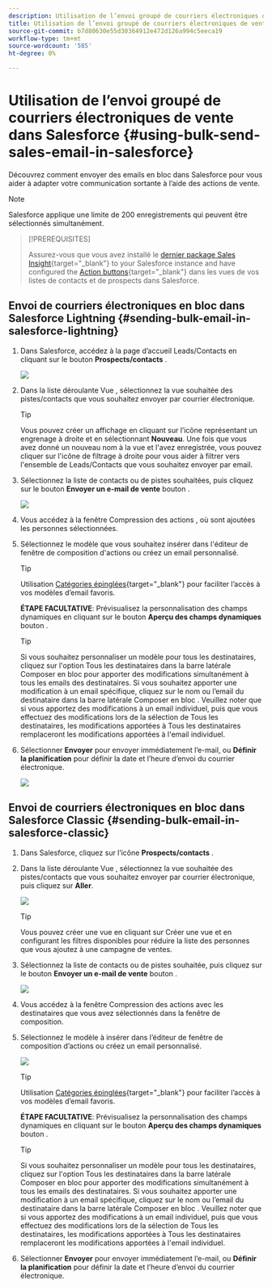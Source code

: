 ```yaml
---
description: Utilisation de l’envoi groupé de courriers électroniques de vente dans Salesforce - Documents Marketo - Documentation du produit
title: Utilisation de l’envoi groupé de courriers électroniques de vente dans Salesforce
source-git-commit: b7d80630e55d30364912e472d126a994c5eeca19
workflow-type: tm+mt
source-wordcount: '585'
ht-degree: 0%

---
```


# Utilisation de l’envoi groupé de courriers électroniques de vente dans Salesforce {#using-bulk-send-sales-email-in-salesforce}

Découvrez comment envoyer des emails en bloc dans Salesforce pour vous aider à adapter votre communication sortante à l’aide des actions de vente.

>[!NOTE]
>
>Salesforce applique une limite de 200 enregistrements qui peuvent être sélectionnés simultanément.

>[!PREREQUISITES]
>
>Assurez-vous que vous avez installé le [dernier package Sales Insight](/help/marketo/product-docs/marketo-sales-insight/msi-for-salesforce/upgrading/upgrading-your-msi-package.md){target="_blank"} to your Salesforce instance and have configured the [Action buttons](/help/marketo/product-docs/marketo-sales-insight/actions/crm/salesforce-package-configuration/add-action-buttons-to-salesforce-list-view.md){target="_blank"} dans les vues de vos listes de contacts et de prospects dans Salesforce.

## Envoi de courriers électroniques en bloc dans Salesforce Lightning {#sending-bulk-email-in-salesforce-lightning}

1. Dans Salesforce, accédez à la page d’accueil Leads/Contacts en cliquant sur le bouton **Prospects/contacts** .

   ![](assets/using-bulk-send-sales-email-in-salesforce-1.png)

1. Dans la liste déroulante Vue , sélectionnez la vue souhaitée des pistes/contacts que vous souhaitez envoyer par courrier électronique.

   >[!TIP]
   >
   >Vous pouvez créer un affichage en cliquant sur l’icône représentant un engrenage à droite et en sélectionnant **Nouveau**. Une fois que vous avez donné un nouveau nom à la vue et l&#39;avez enregistrée, vous pouvez cliquer sur l&#39;icône de filtrage à droite pour vous aider à filtrer vers l&#39;ensemble de Leads/Contacts que vous souhaitez envoyer par email.

1. Sélectionnez la liste de contacts ou de pistes souhaitées, puis cliquez sur le bouton **Envoyer un e-mail de vente** bouton .

   ![](assets/using-bulk-send-sales-email-in-salesforce-2.png)

1. Vous accédez à la fenêtre Compression des actions , où sont ajoutées les personnes sélectionnées.

1. Sélectionnez le modèle que vous souhaitez insérer dans l&#39;éditeur de fenêtre de composition d&#39;actions ou créez un email personnalisé.

   >[!TIP]
   >
   >Utilisation [Catégories épinglées](/help/marketo/product-docs/marketo-sales-insight/actions/email/using-the-compose-window/using-a-template-in-the-compose-window.md#pinning-template-categories-in-the-compose-window){target="_blank"} pour faciliter l’accès à vos modèles d’email favoris.

   **ÉTAPE FACULTATIVE**: Prévisualisez la personnalisation des champs dynamiques en cliquant sur le bouton **Aperçu des champs dynamiques** bouton .

   >[!TIP]
   >
   >Si vous souhaitez personnaliser un modèle pour tous les destinataires, cliquez sur l&#39;option Tous les destinataires dans la barre latérale Composer en bloc pour apporter des modifications simultanément à tous les emails des destinataires. Si vous souhaitez apporter une modification à un email spécifique, cliquez sur le nom ou l’email du destinataire dans la barre latérale Composer en bloc . Veuillez noter que si vous apportez des modifications à un email individuel, puis que vous effectuez des modifications lors de la sélection de Tous les destinataires, les modifications apportées à Tous les destinataires remplaceront les modifications apportées à l&#39;email individuel.

1. Sélectionner **Envoyer** pour envoyer immédiatement l’e-mail, ou **Définir la planification** pour définir la date et l’heure d’envoi du courrier électronique.

   ![](assets/using-bulk-send-sales-email-in-salesforce-3.png)

## Envoi de courriers électroniques en bloc dans Salesforce Classic {#sending-bulk-email-in-salesforce-classic}

1. Dans Salesforce, cliquez sur l’icône **Prospects/contacts** .

1. Dans la liste déroulante Vue , sélectionnez la vue souhaitée des pistes/contacts que vous souhaitez envoyer par courrier électronique, puis cliquez sur **Aller**.

   ![](assets/using-bulk-send-sales-email-in-salesforce-4.png)

   >[!TIP]
   >
   >Vous pouvez créer une vue en cliquant sur Créer une vue et en configurant les filtres disponibles pour réduire la liste des personnes que vous ajoutez à une campagne de ventes.

1. Sélectionnez la liste de contacts ou de pistes souhaitée, puis cliquez sur le bouton **Envoyer un e-mail de vente** bouton .

   ![](assets/using-bulk-send-sales-email-in-salesforce-5.png)

1. Vous accédez à la fenêtre Compression des actions avec les destinataires que vous avez sélectionnés dans la fenêtre de composition.

1. Sélectionnez le modèle à insérer dans l’éditeur de fenêtre de composition d’actions ou créez un email personnalisé.

   ![](assets/using-bulk-send-sales-email-in-salesforce-6.png)

   >[!TIP]
   >
   >Utilisation [Catégories épinglées](/help/marketo/product-docs/marketo-sales-insight/actions/email/using-the-compose-window/using-a-template-in-the-compose-window.md#pinning-template-categories-in-the-compose-window){target="_blank"} pour faciliter l’accès à vos modèles d’email favoris.

   **ÉTAPE FACULTATIVE**: Prévisualisez la personnalisation des champs dynamiques en cliquant sur le bouton **Aperçu des champs dynamiques** bouton .

   >[!TIP]
   >
   >Si vous souhaitez personnaliser un modèle pour tous les destinataires, cliquez sur l&#39;option Tous les destinataires dans la barre latérale Composer en bloc pour apporter des modifications simultanément à tous les emails des destinataires. Si vous souhaitez apporter une modification à un email spécifique, cliquez sur le nom ou l’email du destinataire dans la barre latérale Composer en bloc . Veuillez noter que si vous apportez des modifications à un email individuel, puis que vous effectuez des modifications lors de la sélection de Tous les destinataires, les modifications apportées à Tous les destinataires remplaceront les modifications apportées à l&#39;email individuel.

1. Sélectionner **Envoyer** pour envoyer immédiatement l’e-mail, ou **Définir la planification** pour définir la date et l’heure d’envoi du courrier électronique.

